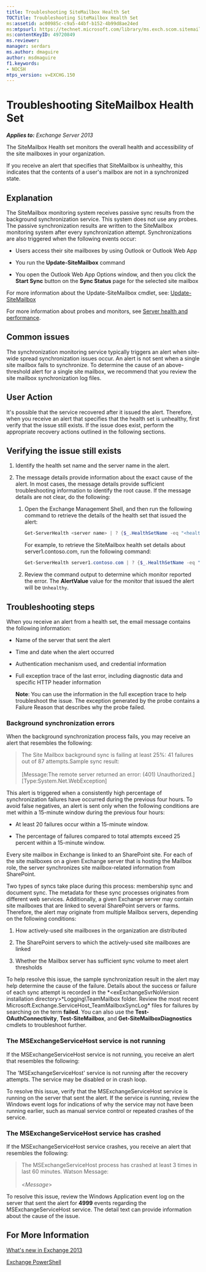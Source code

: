 ```yaml
---
title: Troubleshooting SiteMailbox Health Set
TOCTitle: Troubleshooting SiteMailbox Health Set
ms:assetid: ac00985c-c9a5-44bf-b152-4b99d8ae24ed
ms:mtpsurl: https://technet.microsoft.com/library/ms.exch.scom.sitemailbox(v=EXCHG.150)
ms:contentKeyID: 49720849
ms.reviewer: 
manager: serdars
ms.author: dmaguire
author: msdmaguire
f1.keywords:
- NOCSH
mtps_version: v=EXCHG.150
---
```


# Troubleshooting SiteMailbox Health Set

_**Applies to:** Exchange Server 2013_

The SiteMailbox Health set monitors the overall health and accessibility of the site mailboxes in your organization.

If you receive an alert that specifies that SiteMailbox is unhealthy, this indicates that the contents of a user's mailbox are not in a synchronized state.

## Explanation

The SiteMailbox monitoring system receives passive sync results from the background synchronization service. This system does not use any probes. The passive synchronization results are written to the SiteMailbox monitoring system after every synchronization attempt. Synchronizations are also triggered when the following events occur:

- Users access their site mailboxes by using Outlook or Outlook Web App

- You run the **Update-SiteMailbox** command

- You open the Outlook Web App Options window, and then you click the **Start Sync** button on the **Sync Status** page for the selected site mailbox

For more information about the Update-SiteMailbox cmdlet, see: [Update-SiteMailbox](https://docs.microsoft.com/powershell/module/exchange/Update-SiteMailbox)

For more information about probes and monitors, see [Server health and performance](https://docs.microsoft.com/exchange/server-health-and-performance-exchange-2013-help).

## Common issues

The synchronization monitoring service typically triggers an alert when site-wide spread synchronization issues occur. An alert is not sent when a single site mailbox fails to synchronize. To determine the cause of an above-threshold alert for a single site mailbox, we recommend that you review the site mailbox synchronization log files.

## User Action

It's possible that the service recovered after it issued the alert. Therefore, when you receive an alert that specifies that the health set is unhealthy, first verify that the issue still exists. If the issue does exist, perform the appropriate recovery actions outlined in the following sections.

## Verifying the issue still exists

1. Identify the health set name and the server name in the alert.

2. The message details provide information about the exact cause of the alert. In most cases, the message details provide sufficient troubleshooting information to identify the root cause. If the message details are not clear, do the following:

   1. Open the Exchange Management Shell, and then run the following command to retrieve the details of the health set that issued the alert:

      ```powershell
      Get-ServerHealth <server name> | ? {$_.HealthSetName -eq "<health set name>"}
      ```

      For example, to retrieve the SiteMailbox health set details about server1.contoso.com, run the following command:

      ```powershell
      Get-ServerHealth server1.contoso.com | ? {$_.HealthSetName -eq "SiteMailbox"}
      ```

   2. Review the command output to determine which monitor reported the error. The **AlertValue** value for the monitor that issued the alert will be `Unhealthy`.

## Troubleshooting steps

When you receive an alert from a health set, the email message contains the following information:

- Name of the server that sent the alert

- Time and date when the alert occurred

- Authentication mechanism used, and credential information

- Full exception trace of the last error, including diagnostic data and specific HTTP header information

  **Note**: You can use the information in the full exception trace to help troubleshoot the issue. The exception generated by the probe contains a Failure Reason that describes why the probe failed.

### Background synchronization errors

When the background synchronization process fails, you may receive an alert that resembles the following:

> The Site Mailbox background sync is failing at least 25%: 41 failures out of 87 attempts.Sample sync result: <br/><br/> \[Message:The remote server returned an error: (401) Unauthorized.\]\[Type:System.Net.WebException\]

This alert is triggered when a consistently high percentage of synchronization failures have occurred during the previous four hours. To avoid false negatives, an alert is sent only when the following conditions are met within a 15-minute window during the previous four hours:

- At least 20 failures occur within a 15-minute window.

- The percentage of failures compared to total attempts exceed 25 percent within a 15-minute window.

Every site mailbox in Exchange is linked to an SharePoint site. For each of the site mailboxes on a given Exchange server that is hosting the Mailbox role, the server synchronizes site mailbox-related information from SharePoint.

Two types of syncs take place during this process: membership sync and document sync. The metadata for these sync processes originates from different web services. Additionally, a given Exchange server may contain site mailboxes that are linked to several SharePoint servers or farms. Therefore, the alert may originate from multiple Mailbox servers, depending on the following conditions:

1. How actively-used site mailboxes in the organization are distributed

2. The SharePoint servers to which the actively-used site mailboxes are linked

3. Whether the Mailbox server has sufficient sync volume to meet alert thresholds

To help resolve this issue, the sample synchronization result in the alert may help determine the cause of the failure. Details about the success or failure of each sync attempt is recorded in the *\<exExchangeSvrNoVersion installation directory\>*Logging\\TeamMailbox folder. Review the most recent Microsoft.Exchange.ServiceHost\_TeamMailboxSyncLog\* files for failures by searching on the term **failed**. You can also use the **Test-OAuthConnectivity**, **Test-SiteMailbox**, and **Get-SiteMailboxDiagnostics** cmdlets to troubleshoot further.

### The MSExchangeServiceHost service is not running

If the MSExchangeServiceHost service is not running, you receive an alert that resembles the following:

The 'MSExchangeServiceHost' service is not running after the recovery attempts. The service may be disabled or in crash loop.

To resolve this issue, verify that the MSExchangeServiceHost service is running on the server that sent the alert. If the service is running, review the Windows event logs for indications of why the service may not have been running earlier, such as manual service control or repeated crashes of the service.

### The MSExchangeServiceHost service has crashed

If the MSExchangeServiceHost service crashes, you receive an alert that resembles the following:

> The MSExchangeServiceHost process has crashed at least 3 times in last 60 minutes.
Watson Message: <br/><br/> \<*Message*\>

To resolve this issue, review the Windows Application event log on the server that sent the alert for **4999** events regarding the MSExchangeServiceHost service. The detail text can provide information about the cause of the issue.

## For More Information

[What's new in Exchange 2013](https://docs.microsoft.com/exchange/what-s-new-in-exchange-2013-exchange-2013-help)

[Exchange PowerShell](https://docs.microsoft.com/powershell/exchange/)

